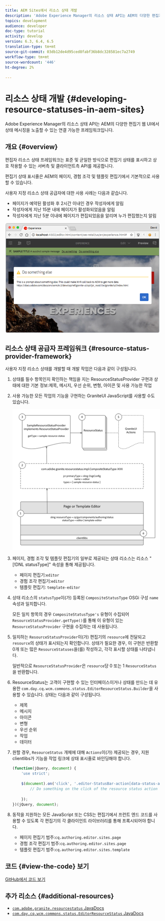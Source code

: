 ```yaml
---
title: AEM Sites에서 리소스 상태 개발
description: 'Adobe Experience Manager의 리소스 상태 API는 AEM의 다양한 편집기 웹 UI에서 상태 메시징을 노출할 수 있는 연결 가능한 프레임워크입니다. '
topics: development
audience: developer
doc-type: tutorial
activity: develop
version: 6.3, 6.4, 6.5
translation-type: tm+mt
source-git-commit: 03db12de4d95ced8fabf36b8dc328581ec7a2749
workflow-type: tm+mt
source-wordcount: '446'
ht-degree: 2%

---
```



# 리소스 상태 개발 {#developing-resource-statuses-in-aem-sites}

Adobe Experience Manager의 리소스 상태 API는 AEM의 다양한 편집기 웹 UI에서 상태 메시징을 노출할 수 있는 연결 가능한 프레임워크입니다.

## 개요 {#overview}

편집자 리소스 상태 프레임워크는 표준 및 균일한 방식으로 편집기 상태를 표시하고 상호 작용할 수 있는 서버측 및 클라이언트측 API를 제공합니다.

편집기 상태 표시줄은 AEM의 페이지, 경험 조각 및 템플릿 편집기에서 기본적으로 사용할 수 있습니다.

사용자 지정 리소스 상태 공급자에 대한 사용 사례는 다음과 같습니다.

* 페이지가 예약된 활성화 후 2시간 이내인 경우 작성자에게 알림
* 작성자에게 지난 15분 내에 페이지가 활성화되었음을 알림
* 작성자에게 지난 5분 이내에 페이지가 편집되었음을 알리며 누가 편집했는지 알림

![AEM 편집기 리소스 상태 개요](assets/sample-editor-resource-status-screenshot.png)

## 리소스 상태 공급자 프레임워크 {#resource-status-provider-framework}

사용자 지정 리소스 상태를 개발할 때 개발 작업은 다음과 같이 구성됩니다.

1. 상태를 필수 항목인지 확인하는 책임을 지는 ResourceStatusProvider 구현과 상태에 대한 기본 정보:제목, 메시지, 우선 순위, 변형, 아이콘 및 사용 가능한 작업
2. 사용 가능한 모든 작업의 기능을 구현하는 GraniteUI JavaScript를 사용할 수도 있습니다.

   ![리소스 상태 아키텍처](assets/sample-editor-resource-status-application-architecture.png)

3. 페이지, 경험 조각 및 템플릿 편집기의 일부로 제공되는 상태 리소스는 리소스 &quot;[!DNL statusType]&quot; 속성을 통해 제공됩니다.

   * 페이지 편집기:`editor`
   * 경험 조각 편집기:`editor`
   * 템플릿 편집기: `template-editor`

4. 상태 리소스의 `statusType`이(가) 등록된 `CompositeStatusType` OSGi 구성 `name` 속성과 일치합니다.

   모든 일치 항목의 경우 `CompositeStatusType's` 유형이 수집되어 `ResourceStatusProvider.getType()`를 통해 이 유형이 있는 `ResourceStatusProvider` 구현을 수집하는 데 사용됩니다.

5. 일치하는 `ResourceStatusProvider`이(가) 편집기의 `resource`에 전달되고 `resource`의 상태가 표시되는지 확인합니다. 상태가 필요한 경우, 이 구현은 반환할 0개 또는 많은 `ResourceStatuses`을(를) 작성하고, 각각 표시할 상태를 나타냅니다.

   일반적으로 `ResourceStatusProvider`은 `resource`당 0 또는 1 `ResourceStatus`을 반환합니다.

6. ResourceStatus는 고객이 구현할 수 있는 인터페이스이거나 상태를 만드는 데 유용한 `com.day.cq.wcm.commons.status.EditorResourceStatus.Builder`을 사용할 수 있습니다. 상태는 다음과 같이 구성됩니다.

   * 제목
   * 메시지
   * 아이콘
   * 변형
   * 우선 순위
   * 작업
   * 데이터

7. 원할 경우, `ResourceStatus` 개체에 대해 `Actions`이(가) 제공되는 경우, 지원 clientlibs가 기능을 작업 링크에 상태 표시줄로 바인딩해야 합니다.

   ```js
   (function(jQuery, document) {
       'use strict';
   
       $(document).on('click', '.editor-StatusBar-action[data-status-action-id="do-something"]', function () {
           // Do something on the click of the resource status action
   
       });
   })(jQuery, document);
   ```

8. 동작을 지원하는 모든 JavaScript 또는 CSS는 편집기에서 프런트 엔드 코드를 사용할 수 있도록 각 편집기의 각 클라이언트 라이브러리를 통해 프록시되어야 합니다.

   * 페이지 편집기 범주:`cq.authoring.editor.sites.page`
   * 경험 조각 편집기 범주:`cq.authoring.editor.sites.page`
   * 템플릿 편집기 범주:`cq.authoring.editor.sites.template`

## 코드 {#view-the-code} 보기

[GitHub에서 코드 보기](https://github.com/Adobe-Consulting-Services/acs-aem-samples/tree/master/bundle/src/main/java/com/adobe/acs/samples/resourcestatus/impl/SampleEditorResourceStatusProvider.java)

## 추가 리소스 {#additional-resources}

* [`com.adobe.granite.resourcestatus` JavaDocs](https://helpx.adobe.com/experience-manager/6-5/sites/developing/using/reference-materials/javadoc/com/adobe/granite/resourcestatus/package-summary.html)
* [`com.day.cq.wcm.commons.status.EditorResourceStatus` JavaDocs](https://helpx.adobe.com/experience-manager/6-5/sites/developing/using/reference-materials/javadoc/com/day/cq/wcm/commons/status/EditorResourceStatus.html)
